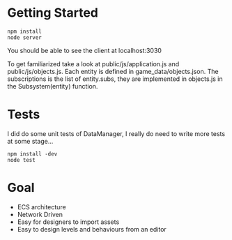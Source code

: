 Getting Started
=
	npm install
	node server

You should be able to see the client at localhost:3030

To get familiarized take a look at public/js/application.js and public/js/objects.js.
Each entity is defined in game_data/objects.json. The subscriptions is the list of entity.subs, they are implemented in objects.js in the Subsystem(entity) function.


Tests
=
I did do some unit tests of DataManager, I really do need to write more tests at some stage...

	npm install -dev
	node test
	
Goal
=
* ECS architecture
* Network Driven
* Easy for designers to import assets
* Easy to design levels and behaviours from an editor